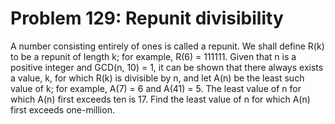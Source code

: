 # Problem 129: Repunit divisibility
A number consisting entirely of ones is called a repunit. We shall
define R(k) to be a repunit of length k; for example, R(6) = 111111.
Given that n is a positive integer and GCD(n, 10) = 1, it can be shown
that there always exists a value, k, for which R(k) is divisible by n,
and let A(n) be the least such value of k; for example, A(7) = 6 and
A(41) = 5. The least value of n for which A(n) first exceeds ten is 17.
Find the least value of n for which A(n) first exceeds one-million.
